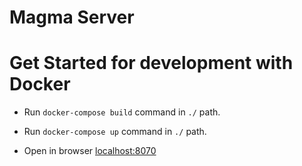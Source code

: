 # Magma Server


# Get Started for development with Docker

- Run `docker-compose build` command  in `./` path.
- Run `docker-compose up` command  in `./` path.

- Open in browser [localhost:8070](localhost:8070)